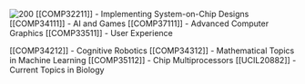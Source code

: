 ![200](https://upload.wikimedia.org/wikipedia/commons/4/4c/Point_cloud_torus.gif)
[[COMP32211]] - Implementing System-on-Chip Designs
[[COMP34111]] - AI and Games
[[COMP37111]] - Advanced Computer Graphics
[[COMP33511]] - User Experience

[[COMP34212]] - Cognitive Robotics
[[COMP34312]] - Mathematical Topics in Machine Learning
[[COMP35112]] - Chip Multiprocessors
[[UCIL20882]] - Current Topics in Biology